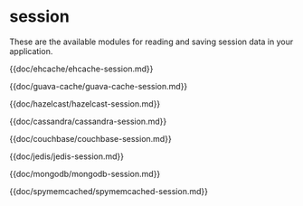 # session

These are the available modules for reading and saving session data in your application.

{{doc/ehcache/ehcache-session.md}}

{{doc/guava-cache/guava-cache-session.md}}

{{doc/hazelcast/hazelcast-session.md}}

{{doc/cassandra/cassandra-session.md}}

{{doc/couchbase/couchbase-session.md}}

{{doc/jedis/jedis-session.md}}

{{doc/mongodb/mongodb-session.md}}

{{doc/spymemcached/spymemcached-session.md}}
